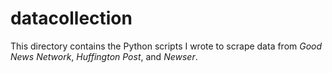 # datacollection
This directory contains the Python scripts I wrote to scrape data from *Good News Network*, *Huffington Post*, and *Newser*.
